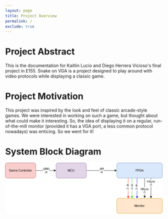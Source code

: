 ```yaml
---
layout: page
title: Project Overview
permalink: /
exclude: true
---
```


# Project Abstract
This is the documentation for Kaitlin Lucio and Diego Herrera Vicioso's final project in E155. 
Snake on VGA is a project designed to play around with video protocols while displaying a classic game.

# Project Motivation
This project was inspired by the look and feel of classic arcade-style games. We were interested in working on such a game,
but thought about what could make it interesting. So, the idea of displaying it on a regular, run-of-the-mill monitor (provided it has a VGA port, a less common protocol nowadays) was enticing. So we went for it!

# System Block Diagram
![Overall Block Diagram](./assets/overall_block_diagram.png)


